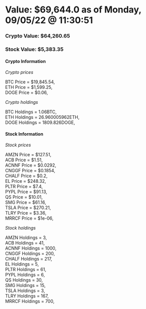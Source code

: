 # Value: $69,644.0 as of Monday, 09/05/22 @ 11:30:51 

### Crypto Value: $64,260.65

### Stock Value: $5,383.35

#### Crypto Information 
*Crypto prices* 

BTC Price = $19,845.54,  
ETH Price = $1,599.25,  
DOGE Price = $0.06,  


*Crypto holdings* 

BTC Holdings = 1.06BTC,  
ETH Holdings = 26.960005962ETH,  
DOGE Holdings = 1809.826DOGE,  


#### Stock Information 

*Stock prices* 

AMZN Price = $127.51,  
ACB Price = $1.51,  
ACNNF Price = $0.0292,  
CNGGF Price = $0.1854,  
CHALF Price = $0.2,  
EL Price = $248.32,  
PLTR Price = $7.4,  
PYPL Price = $91.13,  
QS Price = $10.01,  
SMG Price = $61.16,  
TSLA Price = $270.21,  
TLRY Price = $3.36,  
MRRCF Price = $1e-06,  


*Stock holdings* 

AMZN Holdings = 3,  
ACB Holdings = 41,  
ACNNF Holdings = 1000,  
CNGGF Holdings = 200,  
CHALF Holdings = 217,  
EL Holdings = 5,  
PLTR Holdings = 61,  
PYPL Holdings = 6,  
QS Holdings = 30,  
SMG Holdings = 15,  
TSLA Holdings = 3,  
TLRY Holdings = 167,  
MRRCF Holdings = 700,  


